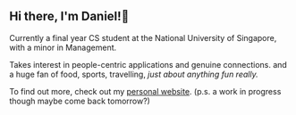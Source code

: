 ## Hi there, I'm Daniel!🚀

Currently a final year CS student at the National University of Singapore, with a minor in Management. 

Takes interest in people-centric applications and genuine connections. and a huge fan of food, sports, travelling, _just about anything fun really._

To find out more, check out my [personal website](github.com). (p.s. a work in progress though maybe come back tomorrow?) 

<!--
**daniellingzy/daniellingzy** is a ✨ _special_ ✨ repository because its `README.md` (this file) appears on your GitHub profile.

Here are some ideas to get you started:

- 🔭 I’m currently working on ...
- 🌱 I’m currently learning ...
- 👯 I’m looking to collaborate on ...
- 🤔 I’m looking for help with ...
- 💬 Ask me about ...
- 📫 How to reach me: ...
- 😄 Pronouns: ...
- ⚡ Fun fact: ...
-->
